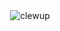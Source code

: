 <div align="center">
  <img src="https://i.ibb.co/R614TcC/clewup-github.png" title="clewup" />
</div>
